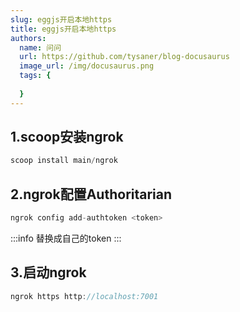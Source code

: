 ```yaml
---
slug: eggjs开启本地https
title: eggjs开启本地https
authors:
  name: 问问
  url: https://github.com/tysaner/blog-docusaurus
  image_url: /img/docusaurus.png
  tags: {
  
  }
---
```

## 1.scoop安装ngrok

````javascript
scoop install main/ngrok
````

## 2.ngrok配置Authoritarian

````javascript
ngrok config add-authtoken <token>

````

:::info
替换成自己的token
:::

## 3.启动ngrok

````javascript
ngrok https http://localhost:7001
````
